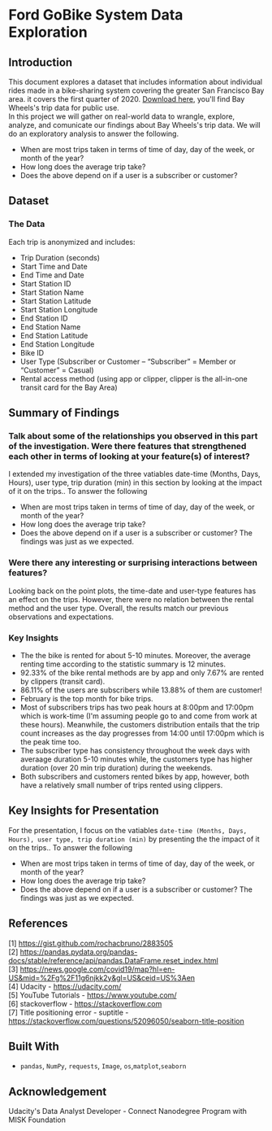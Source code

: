 # Ford GoBike System Data Exploration

## Introduction
This document explores a dataset that includes information about individual rides made in a bike-sharing system covering the greater San Francisco Bay area. it covers the first quarter of 2020. [Download here](https://www.lyft.com/bikes/bay-wheels/system-data), you'll find Bay Wheels's trip data for public use.
<br/>
In this project we will gather on real-world data to wrangle, explore, analyze, and comunicate our findings about Bay Wheels's trip data. We will do an exploratory analysis to answer the following.

* When are most trips taken in terms of time of day, day of the week, or month of the year?
* How long does the average trip take?
* Does the above depend on if a user is a subscriber or customer?



## Dataset
### The Data
Each trip is anonymized and includes:
- Trip Duration (seconds)<br/>
- Start Time and Date <br/>
- End Time and Date <br/>
- Start Station ID <br/>
- Start Station Name
- Start Station Latitude
- Start Station Longitude
- End Station ID
- End Station Name
- End Station Latitude
- End Station Longitude
- Bike ID
- User Type (Subscriber or Customer – “Subscriber” = Member or “Customer” = Casual)
- Rental access method (using app or clipper, clipper is the all-in-one transit card for the Bay Area)


## Summary of Findings

### Talk about some of the relationships you observed in this part of the investigation. Were there features that strengthened each other in terms of looking at your feature(s) of interest?
I extended my investigation of the three vatiables date-time (Months, Days, Hours), user type, trip duration (min) in this section by looking at the impact of it on the trips..
To answer the following 
* When are most trips taken in terms of time of day, day of the week, or month of the year?
* How long does the average trip take?
* Does the above depend on if a user is a subscriber or customer?
The findings was just as we expected. 

### Were there any interesting or surprising interactions between features?
Looking back on the point plots, the time-date and user-type features has an effect on the trips. However, there were no relation between the rental method and the user type. Overall, the results match our previous observations and expectations.  

### Key Insights 
- The the bike is rented for about 5-10 minutes. Moreover, the average renting time according to the statistic summary is 12 minutes.
- 92.33% of the bike rental methods are by app and only 7.67% are rented by clippers (transit card).
- 86.11% of the users are subscribers while 13.88% of them are customer!
- February is the top month for bike trips.
- Most of subscribers trips has two peak hours at 8:00pm and 17:00pm which is work-time (I'm assuming people go to and come from work at these hours). Meanwhile, the customers distribution entails that the trip count increases as the day progresses from 14:00 until 17:00pm which is the peak time too.
- The subscriber type has consistency throughout the week days with averaage duration 5-10 minutes while, the customers type has higher duration (over 20 min trip duration) during the weekends. 
- Both subscribers and customers rented bikes by app, however, both have a relatively small number of trips rented using clippers.




## Key Insights for Presentation

For the presentation, I focus on the vatiables `date-time (Months, Days, Hours), user type, trip duration (min)` by presenting the the impact of it on the trips..
To answer the following 
* When are most trips taken in terms of time of day, day of the week, or month of the year?
* How long does the average trip take?
* Does the above depend on if a user is a subscriber or customer?
The findings was just as we expected. 

## References
[1] https://gist.github.com/rochacbruno/2883505 <br/>
[2] https://pandas.pydata.org/pandas-docs/stable/reference/api/pandas.DataFrame.reset_index.html <br/>
[3] https://news.google.com/covid19/map?hl=en-US&mid=%2Fg%2F11g6njkk2y&gl=US&ceid=US%3Aen <br/>
[4] Udacity - https://udacity.com/<br/>
[5] YouTube Tutorials - https://www.youtube.com/<br/>
[6] stackoverflow - https://stackoverflow.com <br/>
[7] Title positioning error - suptitle - https://stackoverflow.com/questions/52096050/seaborn-title-position

## Built With
* `pandas`, `NumPy`, `requests`, `Image`, `os`,`matplot`,`seaborn`

## Acknowledgement 
Udacity's Data Analyst Developer - Connect Nanodegree Program with MISK Foundation
